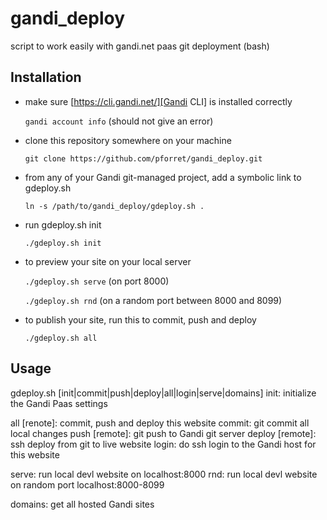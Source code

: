 # gandi_deploy

script to work easily with gandi.net paas git deployment (bash)

## Installation

* make sure [https://cli.gandi.net/][Gandi CLI] is installed correctly

	`gandi account info` (should not give an error)

* clone this repository somewhere on your machine

	`git clone https://github.com/pforret/gandi_deploy.git`

* from any of your Gandi git-managed project, add a symbolic link to gdeploy.sh

	`ln -s /path/to/gandi_deploy/gdeploy.sh .`

* run gdeploy.sh init

	`./gdeploy.sh init`

* to preview your site on your local server

	`./gdeploy.sh serve` (on port 8000)
	
	`./gdeploy.sh rnd` (on a random port between 8000 and 8099)

* to publish your site, run this to commit, push and deploy

	`./gdeploy.sh all`

## Usage 

gdeploy.sh [init|commit|push|deploy|all|login|serve|domains]
   init: initialize the Gandi Paas settings
 
   all [renote]: commit, push and deploy this website
   commit: git commit all local changes
   push [remote]: git push to Gandi git server
   deploy [remote]: ssh deploy from git to live website
   login: do ssh login to the Gandi host for this website
 
   serve: run local devl website on localhost:8000
   rnd: run local devl website on random port localhost:8000-8099
 
   domains: get all hosted Gandi sites


[Gandi CLI]: https://cli.gandi.net/
